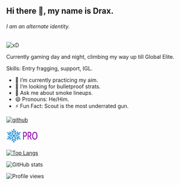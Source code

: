 
## Hi there 👋, my name is Drax.
###### I am an alternate identity.
![xD]()

Currently gaming day and night, climbing my way up till Global Elite.

Skills: Entry fragging, support, IGL.

- 🔭 I’m currently practicing my aim.  
- 👯 I’m looking for bulletproof strats. 
- 💬 Ask me about smoke lineups. 
- 😄 Pronouns: He/Him. 
- ⚡ Fun Fact: Scout is the most underrated gun. 


[<img src='https://cdn.jsdelivr.net/npm/simple-icons@3.0.1/icons/github.svg' alt='github' height='40'>](https://github.com/rude-drax)  

<a href='https://archiveprogram.github.com/'><img src='https://raw.githubusercontent.com/acervenky/animated-github-badges/master/assets/acbadge.gif' width='40' height='40'></a> <a href='https://github.com/pricing'><img src='https://raw.githubusercontent.com/acervenky/animated-github-badges/master/assets/pro.gif' width='40' height='40'></a>

[![Top Langs](https://github-readme-stats.vercel.app/api/top-langs/?username=rude-drax)](https://github.com/anuraghazra/github-readme-stats)

![GitHub stats](https://github-readme-stats.vercel.app/api?username=rude-drax&show_icons=true)  

![Profile views](https://gpvc.arturio.dev/rude-drax) 
